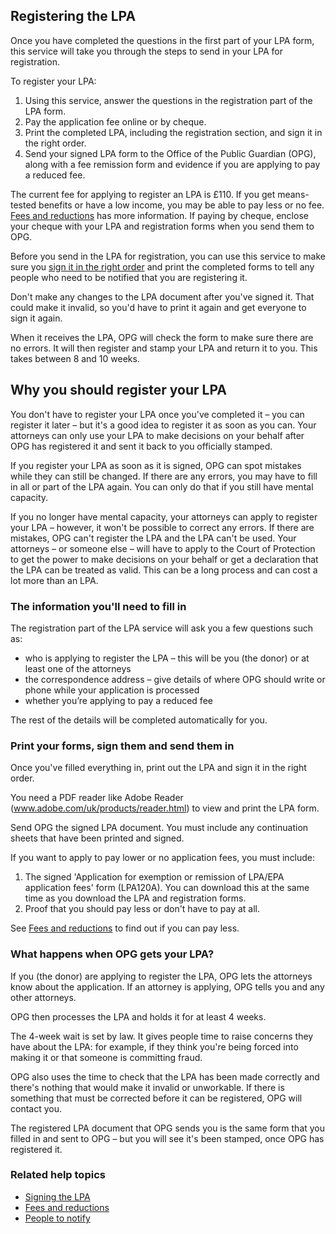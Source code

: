 ## Registering the LPA

Once you have completed the questions in the first part of your LPA form, this service will take you through the steps to send in your LPA for registration.

To register your LPA:

1. Using this service, answer the questions in the registration part of the LPA form.
2. Pay the application fee online or by cheque.
3. Print the completed LPA, including the registration section, and sign it in the right order.
4. Send your signed LPA form to the Office of the Public Guardian (OPG), along with a fee remission form and evidence if you are applying to pay a reduced fee.

The current fee for applying to register an LPA is £110. If you get means-tested benefits or have a low income, you may be able to pay less or no fee. [Fees and reductions](/help/#topic-fees-and-reductions) has more information. If paying by cheque, enclose your cheque with your LPA and registration forms when you send them to OPG.

Before you send in the LPA for registration, you can use this service to make sure you [sign it in the right order](/help/#topic-signing-the-lpa) and print the completed forms to tell any people who need to be notified that you are registering it.

Don't make any changes to the LPA document after you've signed it. That could make it invalid, so you'd have to print it again and get everyone to sign it again.

When it receives the LPA, OPG will check the form to make sure there are no errors. It will then register and stamp your LPA and return it to you. This takes between 8 and 10 weeks.

## Why you should register your LPA

You don't have to register your LPA once you've completed it – you can register it later – but it's a good idea to register it as soon as you can. Your attorneys can only use your LPA to make decisions on your behalf after OPG has registered it and sent it back to you officially stamped.

If you register your LPA as soon as it is signed, OPG can spot mistakes while they can still be changed. If there are any errors, you may have to fill in all or part of the LPA again. You can only do that if you still have mental capacity.

If you no longer have mental capacity, your attorneys can apply to register your LPA – however, it won't be possible to correct any errors. If there are mistakes, OPG can't register the LPA and the LPA can't be used. Your attorneys – or someone else – will have to apply to the Court of Protection to get the power to make decisions on your behalf or get a declaration that the LPA can be treated as valid. This can be a long process and can cost a lot more than an LPA.

### The information you'll need to fill in

The registration part of the LPA service will ask you a few questions such as:

* who is applying to register the LPA – this will be you (the donor) or at least one of the attorneys
* the correspondence address – give details of where OPG should write or phone while your application is processed
* whether you’re applying to pay a reduced fee

The rest of the details will be completed automatically for you.

### Print your forms, sign them and send them in

Once you've filled everything in, print out the LPA and sign it in the right order.

You need a PDF reader like Adobe Reader (<a href="http://www.adobe.com/uk/products/reader.html" rel="external" target="_blank">www.adobe.com/uk/products/reader.html</a>) to view and print the LPA form.

Send OPG the signed LPA document. You must include any continuation sheets that have been printed and signed.

If you want to apply to pay lower or no application fees, you must include:

1. The signed 'Application for exemption or remission of LPA/EPA application fees' form (LPA120A). You can download this at the same time as you download the LPA and registration forms.
2. Proof that you should pay less or don't have to pay at all.

See [Fees and reductions](/help/#topic-fees-and-reductions) to find out if you can pay less.

### What happens when OPG gets your LPA?

If you (the donor) are applying to register the LPA, OPG lets the attorneys know about the application. If an attorney is applying, OPG tells you and any other attorneys.

OPG then processes the LPA and holds it for at least 4 weeks.

The 4-week wait is set by law. It gives people time to raise concerns they have about the LPA: for example, if they think you're being forced into making it or that someone is committing fraud.

OPG also uses the time to check that the LPA has been made correctly and there's nothing that would make it invalid or unworkable. If there is something that must be corrected before it can be registered, OPG will contact you.

The registered LPA document that OPG sends you is the same form that you filled in and sent to OPG – but you will see it's been stamped, once OPG has registered it. 

### Related help topics
* [Signing the LPA](/help/#topic-signing-the-lpa)
* [Fees and reductions](/help/#topic-fees-and-reductions)
* [People to notify](/help/#topic-people-to-be-told)
